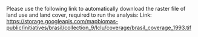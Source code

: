 Please use the following link to automatically download the raster file of land use and land cover, required to run the analysis:
Link: https://storage.googleapis.com/mapbiomas-public/initiatives/brasil/collection_9/lclu/coverage/brasil_coverage_1993.tif
